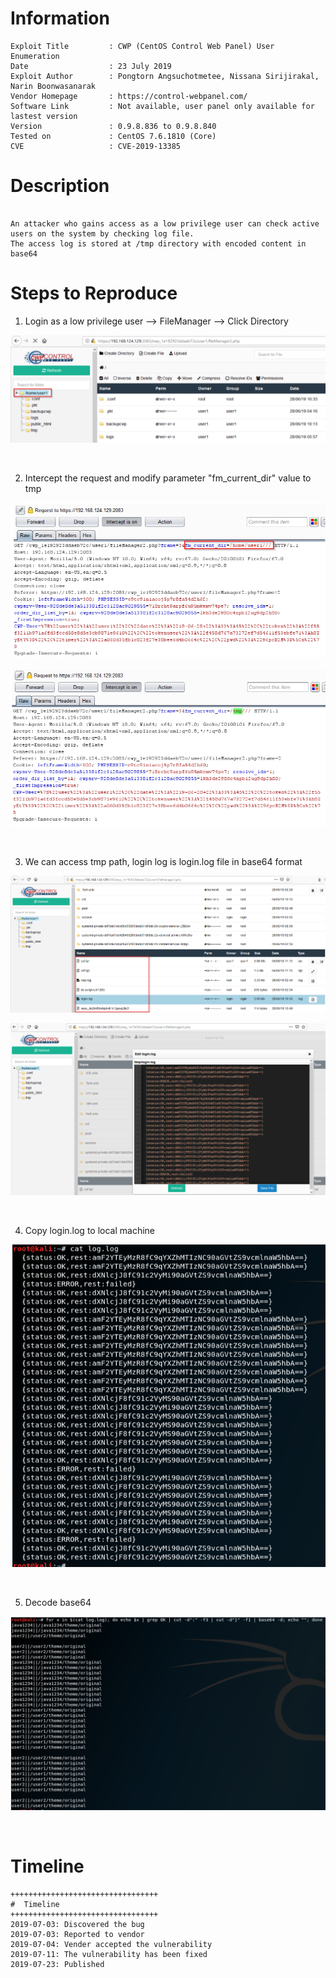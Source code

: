 # Information
```
Exploit Title         : CWP (CentOS Control Web Panel) User Enumeration
Date                  : 23 July 2019
Exploit Author        : Pongtorn Angsuchotmetee, Nissana Sirijirakal, Narin Boonwasanarak
Vendor Homepage       : https://control-webpanel.com/
Software Link         : Not available, user panel only available for lastest version
Version               : 0.9.8.836 to 0.9.8.840
Tested on             : CentOS 7.6.1810 (Core)
CVE                   : CVE-2019-13385
```
# Description
```

An attacker who gains access as a low privilege user can check active users on the system by checking log file.
The access log is stored at /tmp directory with encoded content in base64 
```

#  Steps to Reproduce

1. Login as a low privilege user --> FileManager --> Click Directory

<kbd>![](resources/CVE-2019-13385.md/2019-07-23-10-19-05.png)</kbd>

<br>

2. Intercept the request and modify parameter "fm_current_dir" value to tmp

<kbd>![](resources/CVE-2019-13385.md/2019-07-23-10-22-00.png)</kbd>

<kbd>![](resources/CVE-2019-13385.md/2019-07-23-10-22-17.png)</kbd>

<br>

3. We can access tmp path, login log is login.log file in base64 format

<kbd>![](resources/CVE-2019-13385.md/2019-07-23-10-25-56.png)</kbd>

<kbd>![](resources/CVE-2019-13385.md/2019-07-23-10-42-24.png)</kbd>

<br>

4. Copy login.log to local machine

<kbd>![](resources/CVE-2019-13385.md/2019-07-23-10-45-31.png)</kbd>

<br>

5. Decode base64

<kbd>![](resources/CVE-2019-13385.md/2019-07-23-10-45-59.png)</kbd>

<br>

#  Timeline

```
+++++++++++++++++++++++++++++++++
#  Timeline
+++++++++++++++++++++++++++++++++
2019-07-03: Discovered the bug
2019-07-03: Reported to vendor
2019-07-04: Vender accepted the vulnerability
2019-07-11: The vulnerability has been fixed
2019-07-23: Published
```
